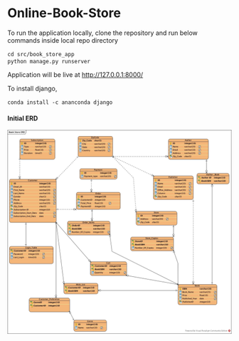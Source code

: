 # Online-Book-Store

To run the application locally, clone the repository and run below commands inside local repo directory

```
cd src/book_store_app
python manage.py runserver
```
Application will be live at http://127.0.0.1:8000/

To install django,
```
conda install -c ananconda django
```

#### Initial ERD
![ERD](database/ERD/Book_Store_ERD.jpg)